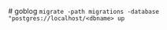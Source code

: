 #   g o b l o g  
  
 ` m i g r a t e   - p a t h   m i g r a t i o n s   - d a t a b a s e   " p o s t g r e s : / / l o c a l h o s t / < d b n a m e >   u p `    
  
 